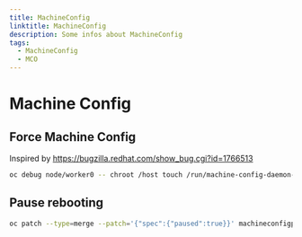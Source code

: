 ```yaml
---
title: MachineConfig
linktitle: MachineConfig
description: Some infos about MachineConfig
tags:
  - MachineConfig
  - MCO
---
```


# Machine Config

## Force Machine Config

Inspired by <https://bugzilla.redhat.com/show_bug.cgi?id=1766513>


```bash
oc debug node/worker0 -- chroot /host touch /run/machine-config-daemon-force
```

## Pause rebooting

```bash
oc patch --type=merge --patch='{"spec":{"paused":true}}' machineconfigpool/master
```
